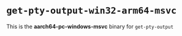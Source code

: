 # `get-pty-output-win32-arm64-msvc`

This is the **aarch64-pc-windows-msvc** binary for `get-pty-output`
